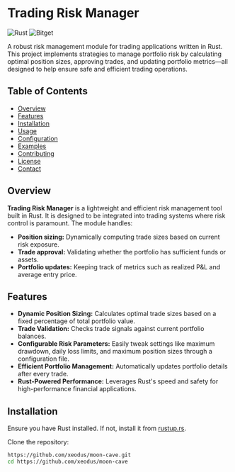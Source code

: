 # Trading Risk Manager
![Rust](https://img.shields.io/badge/Rust-4169E1?style=flat&logo=rust&logoColor=white)
![Bitget](https://img.shields.io/badge/Bitget-FF0000?style=flat&logo=bitget&logoColor=white)

A robust risk management module for trading applications written in Rust. This project implements strategies to manage portfolio risk by calculating optimal position sizes, approving trades, and updating portfolio metrics—all designed to help ensure safe and efficient trading operations.

## Table of Contents
- [Overview](#overview)
- [Features](#features)
- [Installation](#installation)
- [Usage](#usage)
- [Configuration](#configuration)
- [Examples](#examples)
- [Contributing](#contributing)
- [License](#license)
- [Contact](#contact)

## Overview
**Trading Risk Manager** is a lightweight and efficient risk management tool built in Rust. It is designed to be integrated into trading systems where risk control is paramount. The module handles:
- **Position sizing:** Dynamically computing trade sizes based on current risk exposure.
- **Trade approval:** Validating whether the portfolio has sufficient funds or assets.
- **Portfolio updates:** Keeping track of metrics such as realized P&L and average entry price.

## Features
- **Dynamic Position Sizing:** Calculates optimal trade sizes based on a fixed percentage of total portfolio value.
- **Trade Validation:** Checks trade signals against current portfolio balances.
- **Configurable Risk Parameters:** Easily tweak settings like maximum drawdown, daily loss limits, and maximum position sizes through a configuration file.
- **Efficient Portfolio Management:** Automatically updates portfolio details after every trade.
- **Rust-Powered Performance:** Leverages Rust's speed and safety for high-performance financial applications.

## Installation
Ensure you have Rust installed. If not, install it from [rustup.rs](https://rustup.rs).

Clone the repository:
```bash
https://github.com/xeodus/moon-cave.git
cd https://github.com/xeodus/moon-cave

